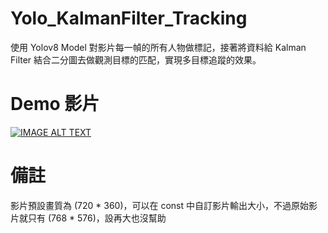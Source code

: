 # Yolo_KalmanFilter_Tracking
使用 Yolov8 Model 對影片每一幀的所有人物做標記，接著將資料給 Kalman Filter
結合二分圖去做觀測目標的匹配，實現多目標追蹤的效果。

# Demo 影片 
[![IMAGE ALT TEXT](http://img.youtube.com/vi/eUEREo6-z5A/0.jpg)](https://www.youtube.com/watch?v=eUEREo6-z5A "KalmanFilter Demo")

# 備註
影片預設畫質為 (720 * 360)，可以在 const 中自訂影片輸出大小，不過原始影片就只有 (768 * 576)，設再大也沒幫助
